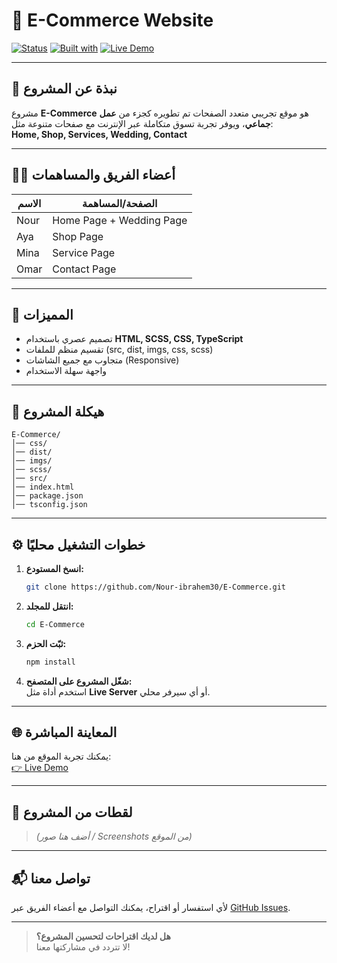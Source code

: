 # 🛒 E-Commerce Website

[![Status](https://img.shields.io/badge/status-complete-brightgreen.svg)](https://github.com/Nour-ibrahem30/E-Commerce)
[![Built with](https://img.shields.io/badge/Built%20with-HTML%2FSCSS%2FTS-blue.svg)](https://github.com/Nour-ibrahem30/E-Commerce)
[![Live Demo](https://img.shields.io/badge/Demo-online-blueviolet.svg)](https://nour-ibrahem30.github.io/E-Commerce/)

---

## 📖 نبذة عن المشروع

مشروع **E-Commerce** هو موقع تجريبي متعدد الصفحات تم تطويره كجزء من **عمل جماعي**، ويوفر تجربة تسوق متكاملة عبر الإنترنت مع صفحات متنوعة مثل:  
**Home, Shop, Services, Wedding, Contact**

---

## 👨‍💻 أعضاء الفريق والمساهمات

| الاسم   | الصفحة/المساهمة         |
|--------|-------------------------|
| Nour   | Home Page + Wedding Page|
| Aya    | Shop Page               |
| Mina   | Service Page            |
| Omar   | Contact Page            |

---

## 🚀 المميزات

- تصميم عصري باستخدام **HTML, SCSS, CSS, TypeScript**
- تقسيم منظم للملفات (src, dist, imgs, css, scss)
- متجاوب مع جميع الشاشات (Responsive)
- واجهة سهلة الاستخدام

---

## 📂 هيكلة المشروع

```
E-Commerce/
│── css/
│── dist/
│── imgs/
│── scss/
│── src/
│── index.html
│── package.json
│── tsconfig.json
```

---

## ⚙️ خطوات التشغيل محليًا

1. **انسخ المستودع:**
   ```bash
   git clone https://github.com/Nour-ibrahem30/E-Commerce.git
   ```
2. **انتقل للمجلد:**
   ```bash
   cd E-Commerce
   ```
3. **ثبّت الحزم:**
   ```bash
   npm install
   ```
4. **شغّل المشروع على المتصفح:**  
   استخدم أداة مثل **Live Server** أو أي سيرفر محلي.

---

## 🌐 المعاينة المباشرة

يمكنك تجربة الموقع من هنا:  
[👉 Live Demo](https://nour-ibrahem30.github.io/E-Commerce/)

---

## 📸 لقطات من المشروع

> *(أضف هنا صور / Screenshots من الموقع)*

---

## 📬 تواصل معنا

لأي استفسار أو اقتراح، يمكنك التواصل مع أعضاء الفريق عبر [GitHub Issues](https://github.com/Nour-ibrahem30/E-Commerce/issues).

---

> **هل لديك اقتراحات لتحسين المشروع؟**  
> لا تتردد في مشاركتها معنا!
